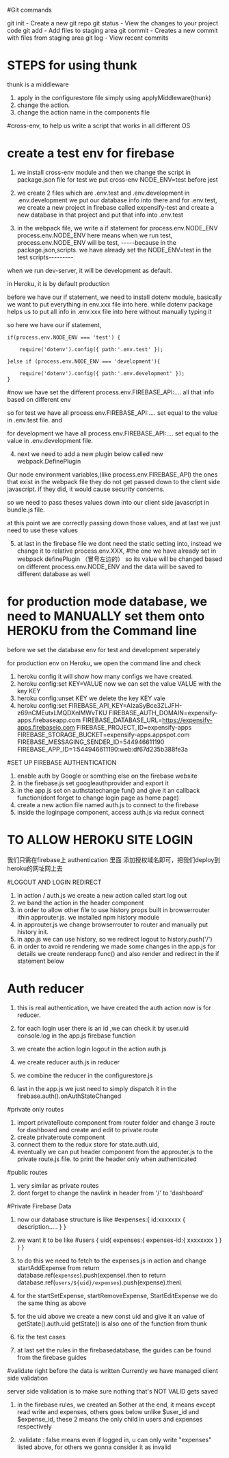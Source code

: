 #Git commands

git init - Create a new git repo
git status - View the changes to your project code
git add - Add files to staging area
git commit - Creates a new commit with files from staging area
git log - View recent commits 

# STEPS for using thunk 

thunk is a middleware
1. apply in the configurestore file simply using applyMiddleware(thunk)
2. change the action.
3. change the action name in the components file 


#cross-env, to help us write a script that works in all different OS

# create a test env for firebase
1. we install cross-env module and then we change the script in package.json file for test  we put cross-env NODE_ENV=test before jest

2. we create 2 files which are .env.test and .env.development 
in .env.development we put our database info into there and 
for .env.test, we create a new project in firebase called expensify-test and create a new database in that project and put that info into .env.test

3. in the webpack file, we write a if statement for process.env.NODE_ENV
process.env.NODE_ENV here means when we run test, process.env.NODE_ENV will be test, -----because in the package.json,scripts. we have already set the NODE_ENV=test in the test scripts--------- 

when we run dev-server, it will be development as default.

in Heroku, it is by default production


 before we have our if statement, we need to install dotenv module,  basically we want to put everything in env.xxx file into here. while dotenv package helps us to put all info in .env.xxx file into here without manually typing it

 so here we have our if statement, 

    if(process.env.NODE_ENV === 'test') {

        require('dotenv').config({ path:'.env.test' });

    }else if (process.env.NODE_ENV === 'development'){

        require('dotenv').config({ path:'.env.development' });
    }


#now we have set the different process.env.FIREBASE_API:.... all that info based on different env

so for test we have all process.env.FIREBASE_API:....  set equal to the value in .env.test file. and 

for development we have all process.env.FIREBASE_API:....  set equal to the value in .env.development file. 

4. next we need to add a new plugin below called  new webpack.DefinePlugin

Our node environment variables,(like process.env.FIREBASE_API) the ones that exist in the webpack file they do not get passed down to the client side javascript. if they did, it would cause security concerns.

so we need to pass theses values down into our client side javascript in bundle.js file.

at this point we are correctly passing down those values, 
and at last we just need to use these values


5. at last in the firebase file we dont need the static setting into, instead we change it to relative process.env.XXX, 
    #the one we have already set in webpack definePlugin （冒号左边的）
 so its value will be changed based on different process.env.NODE_ENV and the data will be saved to different database as well



#  for production mode database, we need to MANUALLY set them onto HEROKU from the Command line

before we set the database env for test and development seperately 

for production env on Heroku, we open the command line and check

1. heroku config 
    it will show how many configs we have created. 
2. heroku config:set KEY=VALUE
    now we can set the value VALUE with the key KEY
3. heroku config:unset KEY
    we delete the key KEY vale
4. heroku config:set FIREBASE_API_KEY=AIzaSyBce3ZLJFH-z69nCMEutxLMQDXnlMWvTKU FIREBASE_AUTH_DOMAIN=expensify-apps.firebaseapp.com FIREBASE_DATABASE_URL=https://expensify-apps.firebaseio.com FIREBASE_PROJECT_ID=expensify-apps FIREBASE_STORAGE_BUCKET=expensify-apps.appspot.com FIREBASE_MESSAGING_SENDER_ID=544946611190 FIREBASE_APP_ID=1:544946611190:web:df67d235b388fe3a


#SET UP FIREBASE AUTHENTICATION

1. enable auth by Google or somthing else on the firebase website
2. in the firebase.js set googleauthprovider and export it
3. in the app.js set on authstatechange fun() and give it an callback function(dont forget to change login page as home page)
4. create a new action file named auth.js to connect to the firebase
5. inside the loginpage component, access auth.js via redux connect 

# TO ALLOW HEROKU SITE LOGIN 
我们只需在firebase上 authentication 里面 添加授权域名即可，把我们deploy到heroku的网址网上去


#LOGOUT AND LOGIN REDIRECT

1. in action / auth.js we create a new action called start log out
2. we band the action in the header component
3. in order to allow other file to use history props built in browserrouter ithin approuter.js.    we installed npm history module
4. in approuter.js we change browserrouter to router and manually put history init.
5. in app.js we can use history, so we redirect logout to 
history.push('/')
6. in order to avoid re rendering we made some changes in the app.js 
    for details we create renderapp func() and also render and redirect in the if statement below


# Auth reducer
1. this is real authentication, we have created the auth action now is for reducer.

2. for each login user there is an id ,we can check it by user.uid console.log in the app.js firebase function

3. we create the action login logout in the action auth.js

4. we create reducer auth.js in reducer 

5. we combine the reducer in the configurestore.js 
6. last in the app.js we just need to simply dispatch it in the firebase.auth().onAuthStateChanged

#private only routes

1. import privateRoute component from router folder and change 3 route for dashboard and create and edit to private route
2. create privateroute component 
3. connect them to the redux store for state.auth.uid, 
4. eventually we can put header component from the approuter.js to the private route.js file. to print the header only when authenticated

#public routes

1. very similar as private routes 
2. dont forget to change the navlink in header from '/' to 'dashboard'

#Private Firebase Data
1. now our database structure is like
    #expenses:{
        id:xxxxxxx {
            description.....
        }
    }

2. we want it to be like 
    #users {
        uid{
            expenses:{
                expenses-id:{
                    xxxxxxxx
                }
            }
        }
    }

3. to do this we need to fetch to the expenses.js in action and change startAddExpense from 
    return database.ref(`expenses`).push(expense).then
    to 
    return database.ref(`users/${uid}/expenses`).push(expense).then\
4. for the startSetExpense, startRemoveExpense, StartEditExpense we do the same thing as above

5. for the uid above we create a new const uid and give it an value of getState().auth.uid  getState() is also one of the function from thunk

6. fix the test cases

7. at last set the rules in the firebasedatabase, the guides can be found from the firebase guides

#validate right before the data is written 
Currently we have managed client side validation

server side validation is to make sure nothing that's NOT VALID gets saved
1. in the firebase rules, we created an $other at the end, it means except read write and expenses, others goes below
    unlike $user_id and $expense_id, these 2 means the only child in users and expenses respectively

2. .validate : false means even if logged in, u can only write "expenses" listed above, for others we gonna consider it as invalid